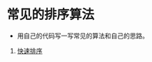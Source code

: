 # 常见的排序算法
* 用自己的代码写一写常见的算法和自己的思路。
1. [快速排序](https://github.com/KangXueLiang/sort-algorithms/blob/master/heap%20sort.md)
